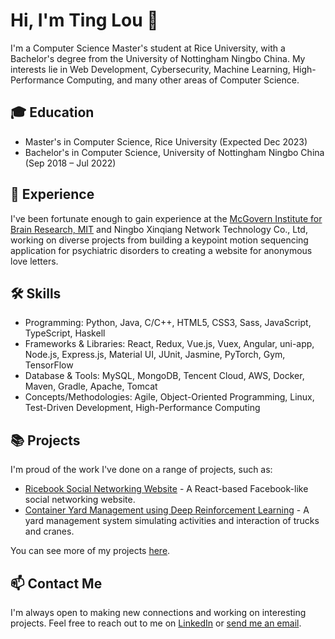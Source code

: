 # Hi, I'm Ting Lou 👋

I'm a Computer Science Master's student at Rice University, with a Bachelor's degree from the University of Nottingham Ningbo China. My interests lie in Web Development, Cybersecurity, Machine Learning, High-Performance Computing, and many other areas of Computer Science.

## 🎓 Education

- Master's in Computer Science, Rice University (Expected Dec 2023)
- Bachelor's in Computer Science, University of Nottingham Ningbo China (Sep 2018 – Jul 2022)

## 💼 Experience

I've been fortunate enough to gain experience at the [McGovern Institute for Brain Research, MIT](https://mcgovern.mit.edu/) and Ningbo Xinqiang Network Technology Co., Ltd, working on diverse projects from building a keypoint motion sequencing application for psychiatric disorders to creating a website for anonymous love letters.

## 🛠️ Skills

- Programming: Python, Java, C/C++, HTML5, CSS3, Sass, JavaScript, TypeScript, Haskell
- Frameworks & Libraries: React, Redux, Vue.js, Vuex, Angular, uni-app, Node.js, Express.js, Material UI, JUnit, Jasmine, PyTorch, Gym, TensorFlow
- Database & Tools: MySQL, MongoDB, Tencent Cloud, AWS, Docker, Maven, Gradle, Apache, Tomcat
- Concepts/Methodologies: Agile, Object-Oriented Programming, Linux, Test-Driven Development, High-Performance Computing

## 📚 Projects

I'm proud of the work I've done on a range of projects, such as:

- [Ricebook Social Networking Website](link_to_repository) - A React-based Facebook-like social networking website.
- [Container Yard Management using Deep Reinforcement Learning](link_to_repository) - A yard management system simulating activities and interaction of trucks and cranes.

You can see more of my projects [here](link_to_your_github).

## 📫 Contact Me

I'm always open to making new connections and working on interesting projects. Feel free to reach out to me on [LinkedIn](linkedin.com/in/TingLou0901) or [send me an email](mailto:TingLou.0901@gmail.com).

